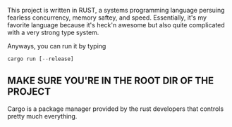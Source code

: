 This project is written in RUST, a systems programming language persuing fearless concurrency, memory saftey, and speed. Essentially, it's my favorite language because it's heck'n awesome but also quite complicated with a very strong type system.

Anyways, you can run it by typing

```rust
cargo run [--release]
```

## MAKE SURE YOU'RE IN THE ROOT DIR OF THE PROJECT

Cargo is a package manager provided by the rust developers that controls pretty much everything.
